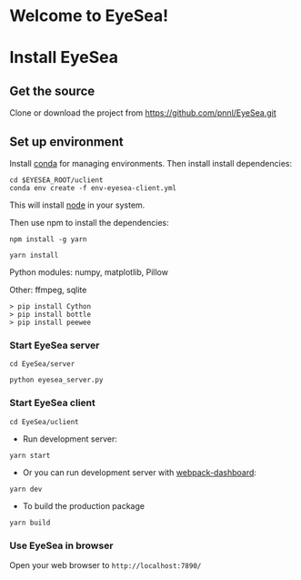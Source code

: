 # Welcome to EyeSea!
# Install EyeSea

## Get the source
Clone  or download the project from 
https://github.com/pnnl/EyeSea.git


## Set up environment
Install [conda](https://docs.conda.io/en/latest/miniconda.html) for managing environments.
Then install install dependencies:
```
cd $EYESEA_ROOT/uclient
conda env create -f env-eyesea-client.yml
```
This will install  [node](https://nodejs.org/en/)  in your system.

Then use npm to install the dependencies:
```
npm install -g yarn
```
```
yarn install
```

Python modules:
numpy, matplotlib, Pillow

Other:
ffmpeg, sqlite

```
> pip install Cython
> pip install bottle
> pip install peewee
```


### Start EyeSea server

```
cd EyeSea/server

python eyesea_server.py 
```

### Start EyeSea client

```
cd EyeSea/uclient
```

* Run development server:

```
yarn start
```

* Or you can run development server with [webpack-dashboard](https://github.com/FormidableLabs/webpack-dashboard):

```
yarn dev
```


* To build the production package

```
yarn build
```

### Use EyeSea in browser

Open your web browser to `http://localhost:7890/`

<!--stackedit_data:
eyJoaXN0b3J5IjpbLTM5NDUzMjIxMSwxMDgzNzM2NTQ5LC02OT
MzMzM5MzFdfQ==
-->